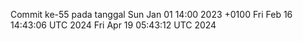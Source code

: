 Commit ke-55 pada tanggal Sun Jan 01 14:00 2023 +0100
Fri Feb 16 14:43:06 UTC 2024
Fri Apr 19 05:43:12 UTC 2024
